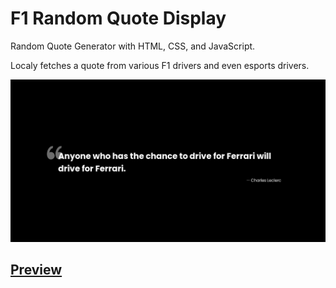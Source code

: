 # F1 Random Quote Display
Random Quote Generator with HTML, CSS, and JavaScript.

Localy fetches a quote from various F1 drivers and even esports drivers.

![](https://raw.githubusercontent.com/Crucial-hash/f1-random-quote-display/main/image.png)

## [Preview](https://crucial-hash.github.io/f1-random-quote-display/)
